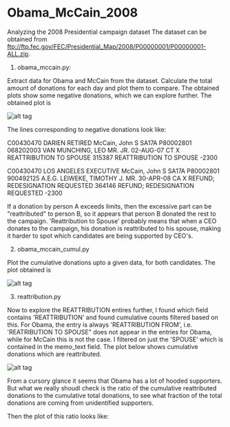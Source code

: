 Obama_McCain_2008
=================

Analyzing the 2008 Presidential campaign dataset
The dataset can be obtained from ftp://ftp.fec.gov/FEC/Presidential_Map/2008/P00000001/P00000001-ALL.zip.

1) obama_mccain.py:

Extract data for Obama and McCain from the dataset. Calculate the total amount of donations for each day and plot them to compare. The obtained plots show some negative donations, which we can explore further. The obtained plot is 

![alt tag]( https://cloud.githubusercontent.com/assets/7156397/5517637/59994242-88bf-11e4-9dbe-76d9966a7965.png)

The lines corresponding to negative donations look like:

C00430470   DARIEN  RETIRED McCain, John S  SA17A   P80002801   068202003       VAN MUNCHING, LEO MR. JR.   02-AUG-07   CT  X   REATTRIBUTION TO SPOUSE 315387  REATTRIBUTION TO SPOUSE -2300

C00430470   LOS ANGELES EXECUTIVE   McCain, John S  SA17A   P80002801   900492125   A.E.G.  LEIWEKE, TIMOTHY J. MR. 30-APR-08   CA  X   REFUND; REDESIGNATION REQUESTED 364146  REFUND; REDESIGNATION REQUESTED -2300

If a donation by person A exceeds limits, then the excessive part can be "reattributed" to person B, so it appears that person B donated the rest to the campaign. 'Reattribution to Spouse' probably means that when a CEO donates to the campaign, his donation is reattributed to his spouse, making it harder to spot which candidates are being supported by CEO's.

2) obama_mccain_cumul.py

Plot the cumulative donations upto a given data, for both candidates. The plot obtained is

![alt tag](https://cloud.githubusercontent.com/assets/7156397/5517688/948f4a40-88c4-11e4-9f76-77b91b0540ac.png)


3) reattribution.py

Now to explore the REATTRIBUTION entires further, I found which field contains 'REATTRIBUTION' and found cumulative counts filtered based on this. For Obama, the entry is always 'REATTRIBUTION FROM', i.e. 'REATRIBUTION TO SPOUSE" does not appear in the entries for Obama, while for McCain this is not the case. I filtered on just the 'SPOUSE' which is contained in the memo_text field. The plot below shows cumulative donations which are reattributed.

![alt tag](https://cloud.githubusercontent.com/assets/7156397/5518048/09c91942-88e0-11e4-8dba-8b36be4a1375.png)

From a cursory glance it seems that Obama has a lot of hooded supporters. But what we really shoudl check is the ratio of the cumulative reattributed donations to the cumulative total donations, to see what fraction of the total
donations are coming from unidentified supporters.

Then the plot of this ratio looks like:

